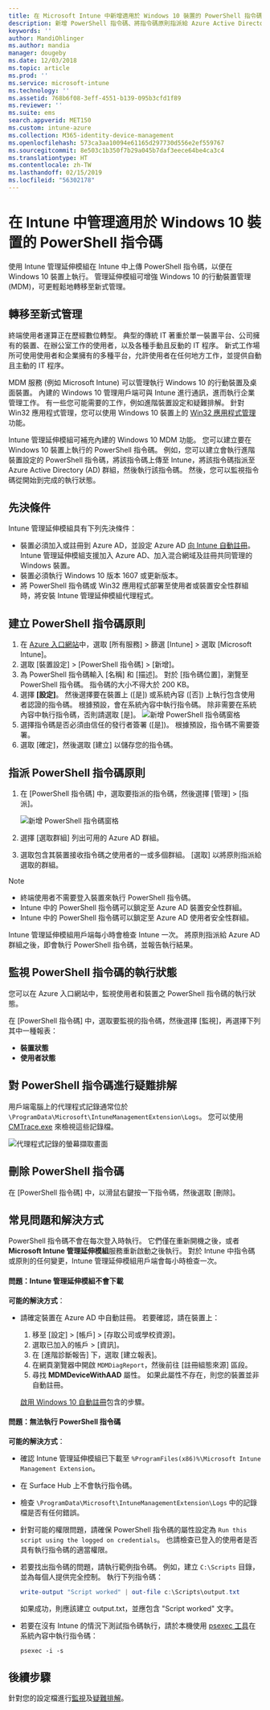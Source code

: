 ```yaml
---
title: 在 Microsoft Intune 中新增適用於 Windows 10 裝置的 PowerShell 指令碼 - Azure | Microsoft Docs
description: 新增 PowerShell 指令碼、將指令碼原則指派給 Azure Active Directory 群組、使用報告來監視指令碼，以及查看刪除您在 Microsoft Intune 的 Windows 10 裝置上所新增之指令碼的步驟。 另請參閱一些常見問題和解決方式。
keywords: ''
author: MandiOhlinger
ms.author: mandia
manager: dougeby
ms.date: 12/03/2018
ms.topic: article
ms.prod: ''
ms.service: microsoft-intune
ms.technology: ''
ms.assetid: 768b6f08-3eff-4551-b139-095b3cfd1f89
ms.reviewer: ''
ms.suite: ems
search.appverid: MET150
ms.custom: intune-azure
ms.collection: M365-identity-device-management
ms.openlocfilehash: 573ca3aa10094e61165d297730d556e2ef559767
ms.sourcegitcommit: 8e503c1b350f7b29a045b7daf3eece64be4ca3c4
ms.translationtype: HT
ms.contentlocale: zh-TW
ms.lasthandoff: 02/15/2019
ms.locfileid: "56302178"
---
```

# <a name="manage-powershell-scripts-in-intune-for-windows-10-devices"></a>在 Intune 中管理適用於 Windows 10 裝置的 PowerShell 指令碼

使用 Intune 管理延伸模組在 Intune 中上傳 PowerShell 指令碼，以便在 Windows 10 裝置上執行。 管理延伸模組可增強 Windows 10 的行動裝置管理 (MDM)，可更輕鬆地轉移至新式管理。

## <a name="moving-to-modern-management"></a>轉移至新式管理

終端使用者運算正在歷經數位轉型。 典型的傳統 IT 著重於單一裝置平台、公司擁有的裝置、在辦公室工作的使用者，以及各種手動且反動的 IT 程序。 新式工作場所可使用使用者和企業擁有的多種平台，允許使用者在任何地方工作，並提供自動且主動的 IT 程序。

MDM 服務 (例如 Microsoft Intune) 可以管理執行 Windows 10 的行動裝置及桌面裝置。 內建的 Windows 10 管理用戶端可與 Intune 進行通訊，進而執行企業管理工作。 有一些您可能需要的工作，例如進階裝置設定和疑難排解。 針對 Win32 應用程式管理，您可以使用 Windows 10 裝置上的 [Win32 應用程式管理](apps-win32-app-management.md)功能。

Intune 管理延伸模組可補充內建的 Windows 10 MDM 功能。 您可以建立要在 Windows 10 裝置上執行的 PowerShell 指令碼。 例如，您可以建立會執行進階裝置設定的 PowerShell 指令碼，將該指令碼上傳至 Intune，將該指令碼指派至 Azure Active Directory (AD) 群組，然後執行該指令碼。 然後，您可以監視指令碼從開始到完成的執行狀態。

## <a name="prerequisites"></a>先決條件

Intune 管理延伸模組具有下列先決條件：

- 裝置必須加入或註冊到 Azure AD，並設定 Azure AD [向 Intune 自動註冊](windows-enroll.md#enable-windows-10-automatic-enrollment)。 Intune 管理延伸模組支援加入 Azure AD、加入混合網域及註冊共同管理的 Windows 裝置。
- 裝置必須執行 Windows 10 版本 1607 或更新版本。
- 將 PowerShell 指令碼或 Win32 應用程式部署至使用者或裝置安全性群組時，將安裝 Intune 管理延伸模組代理程式。

## <a name="create-a-powershell-script-policy"></a>建立 PowerShell 指令碼原則 

1. 在 [Azure 入口網站](https://portal.azure.com)中，選取 [所有服務] > 篩選 [Intune] > 選取 [Microsoft Intune]。
2. 選取 [裝置設定] > [PowerShell 指令碼] > [新增]。
3. 為 PowerShell 指令碼輸入 [名稱] 和 [描述]。 對於 [指令碼位置]，瀏覽至 PowerShell 指令碼。 指令碼的大小不得大於 200 KB。
4. 選擇 **[設定]**。 然後選擇要在裝置上 ([是]) 或系統內容 ([否]) 上執行包含使用者認證的指令碼。 根據預設，會在系統內容中執行指令碼。 除非需要在系統內容中執行指令碼，否則請選取 [是]。 
  ![新增 PowerShell 指令碼窗格](./media/mgmt-extension-add-script.png)
5. 選擇指令碼是否必須由信任的發行者簽署 ([是])。 根據預設，指令碼不需要簽署。 
6. 選取 [確定]，然後選取 [建立] 以儲存您的指令碼。

## <a name="assign-a-powershell-script-policy"></a>指派 PowerShell 指令碼原則

1. 在 [PowerShell 指令碼] 中，選取要指派的指令碼，然後選擇 [管理] > [指派]。

    ![新增 PowerShell 指令碼窗格](./media/mgmt-extension-assignments.png)

2. 選擇 [選取群組] 列出可用的 Azure AD 群組。 
3. 選取包含其裝置接收指令碼之使用者的一或多個群組。 [選取] 以將原則指派給選取的群組。

> [!NOTE]
> - 終端使用者不需要登入裝置來執行 PowerShell 指令碼。
> - Intune 中的 PowerShell 指令碼可以鎖定至 Azure AD 裝置安全性群組。
> - Intune 中的 PowerShell 指令碼可以鎖定至 Azure AD 使用者安全性群組。

Intune 管理延伸模組用戶端每小時會檢查 Intune 一次。 將原則指派給 Azure AD 群組之後，即會執行 PowerShell 指令碼，並報告執行結果。

## <a name="monitor-run-status-for-powershell-scripts"></a>監視 PowerShell 指令碼的執行狀態

您可以在 Azure 入口網站中，監視使用者和裝置之 PowerShell 指令碼的執行狀態。

在 [PowerShell 指令碼] 中，選取要監視的指令碼，然後選擇 [監視]，再選擇下列其中一種報表：

- **裝置狀態**
- **使用者狀態**

## <a name="troubleshoot-powershell-scripts"></a>對 PowerShell 指令碼進行疑難排解

用戶端電腦上的代理程式記錄通常位於 `\ProgramData\Microsoft\IntuneManagementExtension\Logs`。 您可以使用 [CMTrace.exe](https://docs.microsoft.com/sccm/core/support/tools) 來檢視這些記錄檔。 

![代理程式記錄的螢幕擷取畫面](./media/apps-win32-app-10.png)  

## <a name="delete-a-powershell-script"></a>刪除 PowerShell 指令碼

在 [PowerShell 指令碼] 中，以滑鼠右鍵按一下指令碼，然後選取 [刪除]。

## <a name="common-issues-and-resolutions"></a>常見問題和解決方式

PowerShell 指令碼不會在每次登入時執行。 它們僅在重新開機之後，或者 **Microsoft Intune 管理延伸模組**服務重新啟動之後執行。 對於 Intune 中指令碼或原則的任何變更，Intune 管理延伸模組用戶端會每小時檢查一次。

#### <a name="issue-intune-management-extension-doesnt-download"></a>問題：Intune 管理延伸模組不會下載

**可能的解決方式**：

- 請確定裝置在 Azure AD 中自動註冊。 若要確認，請在裝置上： 

  1. 移至 [設定] > [帳戶] > [存取公司或學校資源]。
  2. 選取已加入的帳戶 > [資訊]。
  3. 在 [進階診斷報告] 下，選取 [建立報表]。
  4. 在網頁瀏覽器中開啟 `MDMDiagReport`，然後前往 [註冊組態來源] 區段。
  5. 尋找 **MDMDeviceWithAAD** 屬性。 如果此屬性不存在，則您的裝置並非自動註冊。

    [啟用 Windows 10 自動註冊](windows-enroll.md#enable-windows-10-automatic-enrollment)包含的步驟。

#### <a name="issue-the-powershell-scripts-do-not-run"></a>問題：無法執行 PowerShell 指令碼

**可能的解決方式**：

- 確認 Intune 管理延伸模組已下載至 `%ProgramFiles(x86)%\Microsoft Intune Management Extension`。
- 在 Surface Hub 上不會執行指令碼。
- 檢查 `\ProgramData\Microsoft\IntuneManagementExtension\Logs` 中的記錄檔是否有任何錯誤。
- 針對可能的權限問題，請確保 PowerShell 指令碼的屬性設定為 `Run this script using the logged on credentials`。 也請檢查已登入的使用者是否具有執行指令碼的適當權限。
- 若要找出指令碼的問題，請執行範例指令碼。 例如，建立 `C:\Scripts` 目錄，並為每個人提供完全控制。 執行下列指令碼：

  ```powershell
  write-output "Script worked" | out-file c:\Scripts\output.txt
  ```

  如果成功，則應該建立 output.txt，並應包含 "Script worked" 文字。

- 若要在沒有 Intune 的情況下測試指令碼執行，請於本機使用 [psexec 工具](https://docs.microsoft.com/sysinternals/downloads/psexec)在系統內容中執行指令碼：

  `psexec -i -s`

## <a name="next-steps"></a>後續步驟

針對您的設定檔進行[監視](device-profile-monitor.md)及[疑難排解](device-profile-troubleshoot.md)。
